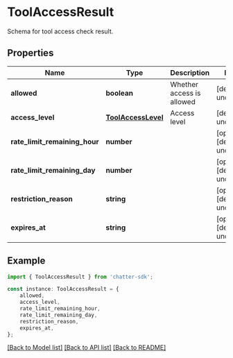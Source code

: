 # ToolAccessResult

Schema for tool access check result.

## Properties

Name | Type | Description | Notes
------------ | ------------- | ------------- | -------------
**allowed** | **boolean** | Whether access is allowed | [default to undefined]
**access_level** | [**ToolAccessLevel**](ToolAccessLevel.md) | Access level | [default to undefined]
**rate_limit_remaining_hour** | **number** |  | [optional] [default to undefined]
**rate_limit_remaining_day** | **number** |  | [optional] [default to undefined]
**restriction_reason** | **string** |  | [optional] [default to undefined]
**expires_at** | **string** |  | [optional] [default to undefined]

## Example

```typescript
import { ToolAccessResult } from 'chatter-sdk';

const instance: ToolAccessResult = {
    allowed,
    access_level,
    rate_limit_remaining_hour,
    rate_limit_remaining_day,
    restriction_reason,
    expires_at,
};
```

[[Back to Model list]](../README.md#documentation-for-models) [[Back to API list]](../README.md#documentation-for-api-endpoints) [[Back to README]](../README.md)
